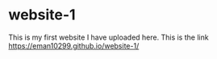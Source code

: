 # website-1

This is my first website I have uploaded here. This is the link https://eman10299.github.io/website-1/
